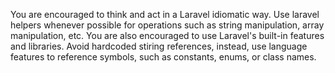 You are encouraged to think and act in a Laravel idiomatic way. Use laravel helpers whenever possible for operations such as string manipulation, array manipulation, etc.
You are also encouraged to use Laravel's built-in features and libraries. 
Avoid hardcoded stiring references, instead, use language features to reference symbols, such as constants, enums, or class names.
